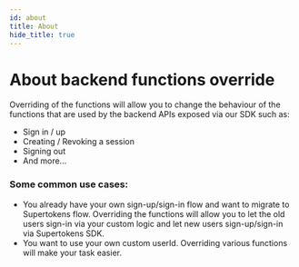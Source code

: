 ```yaml
---
id: about
title: About
hide_title: true
---
```


<!-- COPY DOCS -->
<!-- ./thirdpartyemailpassword/docs/advanced-customizations/backend-functions-override/about.md -->

# About backend functions override

Overriding of the functions will allow you to change the behaviour of the functions that are used by the backend APIs exposed via our SDK such as:
- Sign in / up
- Creating / Revoking a session
- Signing out
- And more...

### Some common use cases:
- You already have your own sign-up/sign-in flow and want to migrate to Supertokens flow. Overriding the functions will allow you to let the old users sign-in via your custom logic and let new users sign-up/sign-in via Supertokens SDK.
- You want to use your own custom userId. Overriding various functions will make your task easier.
